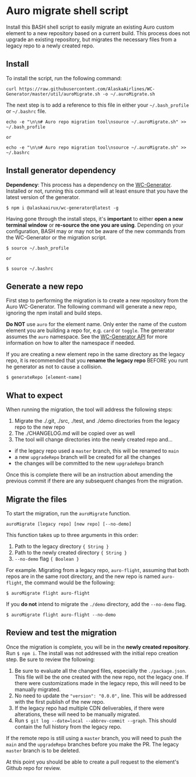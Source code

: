 # Auro migrate shell script

Install this BASH shell script to easily migrate an existing Auro custom element to a new repository based on a current build. This process does not upgrade an existing repository, but migrates the necessary files from a legacy repo to a newly created repo.

## Install

To install the script, run the following command:

```
curl https://raw.githubusercontent.com/AlaskaAirlines/WC-Generator/master/util/auroMigrate.sh -o ~/.auroMigrate.sh
```

The next step is to add a reference to this file in either your `~/.bash_profile` or `~/.bashrc` file.

```
echo -e "\n\n# Auro repo migration tool\nsource ~/.auroMigrate.sh" >> ~/.bash_profile

or

echo -e "\n\n# Auro repo migration tool\nsource ~/.auroMigrate.sh" >> ~/.bashrc
```

## Install generator dependency

**Dependency**: This process has a dependency on the [WC-Generator](http://auro.alaskaair.com/generator). Installed or not, running this command will at least ensure that you have the latest version of the generator.

```
$ npm i @alaskaairux/wc-generator@latest -g
```

Having gone through the install steps, it's **important** to either **open a new terminal window** or **re-source the one you are using**. Depending on your configuration, BASH may or may not be aware of the new commands from the WC-Generator or the migration script.

```
$ source ~/.bash_profile

or

$ source ~/.bashrc
```

## Generate a new repo

First step to performing the migration is to create a new repository from the Auro WC-Generator. The following command will generate a new repo, ignoring the npm install and build steps.

**Do NOT** use `auro` for the element name. Only enter the name of the custom element you are building a repo for, e.g. `card` or `toggle`. The generator assumes the `auro` namespace. See the [WC-Generator API](/getting-started/developers/generator/generator/api) for more information on how to alter the namespace if needed.

If you are creating a new element repo in the same directory as the legacy repo, it is recommended that you **rename the legacy repo** BEFORE you runt he generator as not to cause a collision.

```
$ generateRepo [element-name]
```

## What to expect

When running the migration, the tool will address the following steps:

1. Migrate the ./.git, ./src, ./test, and ./demo directories from the legacy repo to the new repo
1. The ./CHANGELOG.md will be copied over as well
1. The tool will change directories into the newly created repo and...
  * if the legacy repo used a `master` branch, this will be renamed to `main`
  * a new `upgradeRepo` branch will be created for all the changes
  * the changes will be committed to the new `upgradeRepo` branch

Once this is complete there will be an instruction about amending the previous commit if there are any subsequent changes from the migration.

## Migrate the files

To start the migration, run the `auroMigrate` function.

```
auroMigrate [legacy repo] [new repo] [--no-demo]
```

This function takes up to three arguments in this order:

1. Path to the legacy directory `{ String }`
1. Path to the newly created directory `{ String }`
1. `--no-demo` flag `{ Boolean }`

For example. Migrating from a legacy repo, `auro-flight`, assuming that both repos are in the same root directory, and the new repo is named `auro-flight`, the command would be the following:

```
$ auroMigrate flight auro-flight
```

If you **do not** intend to migrate the `./demo` directory, add the `--no-demo` flag.

```
$ auroMigrate flight auro-flight --no-demo
```

## Review and test the migration

Once the migration is complete, you will be in the **newly created repository**. Run `$ npm i`. The install was not addressed with the initial repo creation step. Be sure to review the following:

1. Be sure to evaluate all the changed files, especially the `./package.json`. This file will be the one created with the new repo, not the legacy one. If there were customizations made in the legacy repo, this will need to be manually migrated.
1. No need to update the `"version": "0.0.0",` line. This will be addressed with the first publish of the new repo.
1. If the legacy repo had multiple CDN deliverables, if there were alterations, these will need to be manually migrated.
1. Run `$ git log --date=local --abbrev-commit --graph`. This should contain the full history from the legacy repo.

If the remote repo is still using a `master` branch, you will need to push the `main` and the `upgradeRepo` branches before you make the PR. The legacy `master` branch is to be deleted.

At this point you should be able to create a pull request to the element's Github repo for review.
